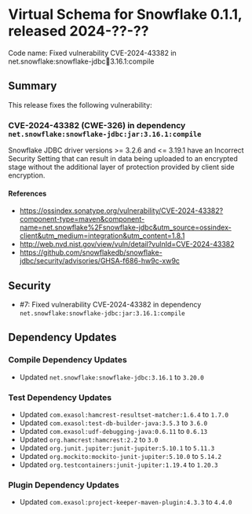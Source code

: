# Virtual Schema for Snowflake 0.1.1, released 2024-??-??

Code name: Fixed vulnerability CVE-2024-43382 in net.snowflake:snowflake-jdbc:jar:3.16.1:compile

## Summary

This release fixes the following vulnerability:

### CVE-2024-43382 (CWE-326) in dependency `net.snowflake:snowflake-jdbc:jar:3.16.1:compile`
Snowflake JDBC driver versions >= 3.2.6 and <= 3.19.1 have an Incorrect Security Setting that can result in data being uploaded to an encrypted stage without the additional layer of protection provided by client side encryption.
#### References
* https://ossindex.sonatype.org/vulnerability/CVE-2024-43382?component-type=maven&component-name=net.snowflake%2Fsnowflake-jdbc&utm_source=ossindex-client&utm_medium=integration&utm_content=1.8.1
* http://web.nvd.nist.gov/view/vuln/detail?vulnId=CVE-2024-43382
* https://github.com/snowflakedb/snowflake-jdbc/security/advisories/GHSA-f686-hw9c-xw9c

## Security

* #7: Fixed vulnerability CVE-2024-43382 in dependency `net.snowflake:snowflake-jdbc:jar:3.16.1:compile`

## Dependency Updates

### Compile Dependency Updates

* Updated `net.snowflake:snowflake-jdbc:3.16.1` to `3.20.0`

### Test Dependency Updates

* Updated `com.exasol:hamcrest-resultset-matcher:1.6.4` to `1.7.0`
* Updated `com.exasol:test-db-builder-java:3.5.3` to `3.6.0`
* Updated `com.exasol:udf-debugging-java:0.6.11` to `0.6.13`
* Updated `org.hamcrest:hamcrest:2.2` to `3.0`
* Updated `org.junit.jupiter:junit-jupiter:5.10.1` to `5.11.3`
* Updated `org.mockito:mockito-junit-jupiter:5.10.0` to `5.14.2`
* Updated `org.testcontainers:junit-jupiter:1.19.4` to `1.20.3`

### Plugin Dependency Updates

* Updated `com.exasol:project-keeper-maven-plugin:4.3.3` to `4.4.0`
